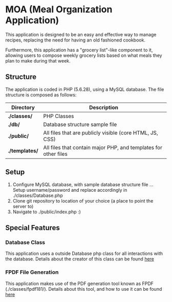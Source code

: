 # MOA (Meal Organization Application)

This application is designed to be an easy and effective way to
manage recipes, replacing the need for having an old fashioned cookbook.

Furthermore, this application has a "grocery list"-like component to it, 
allowing users to compose weekly grocery lists based on what meals they
plan to make during that week.

## Structure

The application is coded in PHP (5.6.28), using a MySQL database. The
file structure is composed as follows:

| Directory        | Description                                                     |
|------------------|-----------------------------------------------------------------|
| **./classes/**   | PHP Classes                                                     |
| **./db/**        | Database structure sample file                                  |
| **./public/**    | All files that are publicly visible (core HTML, JS, CSS)        |
| **./templates/** | All files that contain major PHP, and templates for other files |

## Setup

1. Configure MySQL database, with sample database structure file
... Setup username/password and replace accordingly in ./classes/Database.php
2. Clone git repository to location of your choice (a place to point the server to)
3. Navigate to ./public/index.php :)

## Special Features

### Database Class
This application uses a outside Database php class for all interactions with the database.
Details about the creator of this class can be found [here](https://github.com/jakebesworth)

### FPDF File Generation
This application makes use of the PDF generation tool known as FPDF (./classes/fpdf181/).
Details about this tool, and how to use it can be found [here](http://www.fpdf.org/)
